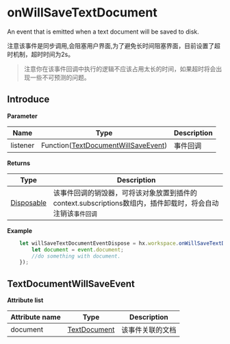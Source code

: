 # onWillSaveTextDocument

An event that is emitted when a text document will be saved to disk.

注意该事件是同步调用,会阻塞用户界面,为了避免长时间阻塞界面，目前设置了超时机制，超时时间为2s。

> 注意你在该事件回调中执行的逻辑不应该占用太长的时间，如果超时将会出现一些不可预测的问题。

## Introduce

**Parameter**

|Name	|Type															|Description		|
|--			|--																	|--			|
|listener	|Function([TextDocumentWillSaveEvent](#TextDocumentWillSaveEvent))	|事件回调	|

**Returns**

|Type	|Description				|
|--			|--					|
|[Disposable](/ExtensionDocs/Api/other/Disposable)	|该事件回调的销毁器，可将该对象放置到插件的context.subscriptions数组内，插件卸载时，将会自动注销该`事件回调`	|

**Example**

``` javascript
    let willSaveTextDocumentEventDispose = hx.workspace.onWillSaveTextDocument(function(event){
        let document = event.document;
        //do something with document.
    });
```

## TextDocumentWillSaveEvent

**Attribute list**

|Attribute name		|Type										|Description						|
|--			|--												|--							|
|document	|[TextDocument](#TextDocument)					|该事件关联的文档			|